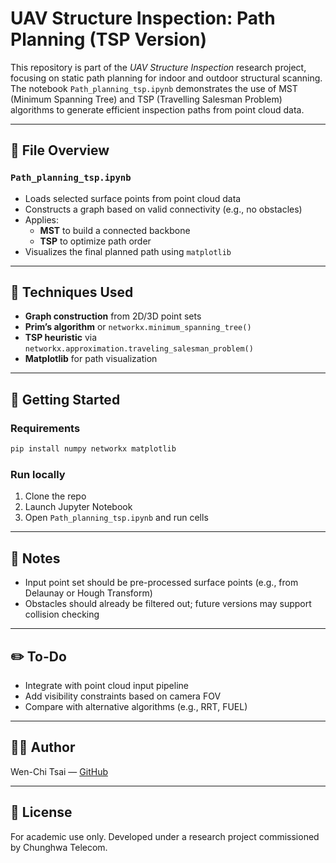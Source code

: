 
# UAV Structure Inspection: Path Planning (TSP Version)

This repository is part of the *UAV Structure Inspection* research project, focusing on static path planning for indoor and outdoor structural scanning. The notebook `Path_planning_tsp.ipynb` demonstrates the use of MST (Minimum Spanning Tree) and TSP (Travelling Salesman Problem) algorithms to generate efficient inspection paths from point cloud data.

---

## 📘 File Overview

### `Path_planning_tsp.ipynb`
- Loads selected surface points from point cloud data
- Constructs a graph based on valid connectivity (e.g., no obstacles)
- Applies:
  - **MST** to build a connected backbone
  - **TSP** to optimize path order
- Visualizes the final planned path using `matplotlib`

---

## 🧠 Techniques Used
- **Graph construction** from 2D/3D point sets
- **Prim’s algorithm** or `networkx.minimum_spanning_tree()`
- **TSP heuristic** via `networkx.approximation.traveling_salesman_problem()`
- **Matplotlib** for path visualization

---

## 🏁 Getting Started

### Requirements
```bash
pip install numpy networkx matplotlib
```

### Run locally
1. Clone the repo
2. Launch Jupyter Notebook
3. Open `Path_planning_tsp.ipynb` and run cells

---

## 📌 Notes
- Input point set should be pre-processed surface points (e.g., from Delaunay or Hough Transform)
- Obstacles should already be filtered out; future versions may support collision checking

---

## ✏️ To-Do
- Integrate with point cloud input pipeline
- Add visibility constraints based on camera FOV
- Compare with alternative algorithms (e.g., RRT, FUEL)

---

## 🧑‍💻 Author
Wen-Chi Tsai — [GitHub](https://github.com/vicky0619)

---

## 📜 License
For academic use only. Developed under a research project commissioned by Chunghwa Telecom.
```

